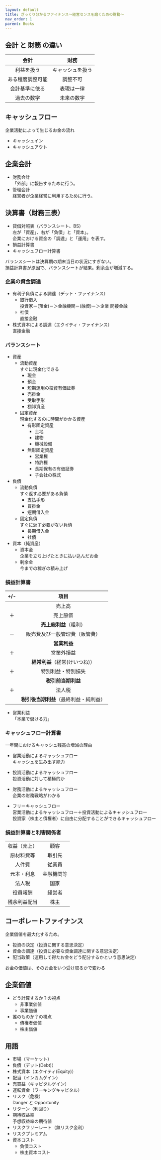 ```yaml
---
layout: default
title: ざっくり分かるファイナンス～経営センスを磨くための財務～
nav_order: 1
parent: Books
---
```


## 会計 と 財務 の違い

|       会計       |       財務       |
| :--------------: | :--------------: |
|    利益を扱う    | キャッシュを扱う |
| ある程度調整可能 |     調整不可     |
|  会計基準に依る  |    表現は一律    |
|    過去の数字    |    未来の数字    |

## キャッシュフロー

  企業活動によって生じるお金の流れ
  - キャッシュイン
  - キャッシュアウト

## 企業会計

  - 財務会計  
    「外部」に報告するために行う。
  - 管理会計  
    経営者が企業経営に利用するために行う。

## 決算書（財務三表）

  - 貸借対照表（バランスシート、BS）  
    左が「資産」、右が「負債」と「資本」。  
    企業における資金の「調達」と「運用」を表す。
  - 損益計算書
  - キャッシュフロー計算書

バランスシートは決算期の期末当日の状況にすぎない。  
損益計算書が原因で、バランスシートが結果。剰余金が増減する。

### 企業の資金調達

  - 有利子負債による調達（デット・ファイナンス）
    - 銀行借入  
      投資家－(預金)－＞金融機関－(融資)－＞企業
      間接金融
    - 社債  
      直接金融
  - 株式資本による調達（エクイティ・ファイナンス）  
    直接金融

### バランスシート
  - 資産
    - 流動資産  
      すぐに現金化できる
      - 現金
      - 預金
      - 短期運用の投資有価証券
      - 売掛金
      - 受取手形
      - 棚卸資産
    - 固定資産  
      現金化するのに時間がかかる資産
      - 有形固定資産
        - 土地
        - 建物
        - 機械設備
      - 無形固定資産
        - 営業権
        - 特許権
        - 長期保有の有価証券
        - 子会社の株式
  - 負債
    - 流動負債  
      すぐ返す必要がある負債
      - 支払手形
      - 買掛金
      - 短期借入金
    - 固定負債  
      すぐに返す必要がない負債
      - 長期借入金
      - 社債
  - 資本（純資産）
    - 資本金  
      企業を立ち上げたときに払い込んだお金
    - 剰余金  
      今までの稼ぎの積み上げ


### 損益計算書

  |+/-|項目|
  |:--:|:--:|
  ||売上高|
  |＋|売上原価|
  ||**売上総利益**（粗利）|
  |－|販売費及び一般管理費（販管費）|
  ||**営業利益**|
  |＋|営業外損益|
  ||**経常利益**（経常(けいつね)）|
  |＋|特別利益・特別損失|
  ||**税引前当期利益**|
  |＋|法人税|
  ||**税引後当期利益**（最終利益・純利益）|

- 営業利益  
  「本業で儲ける力」


### キャッシュフロー計算書  
  一年間におけるキャッシュ残高の増減の理由

  - 営業活動によるキャッシュフロー  
    キャッシュを生み出す能力
  - 投資活動によるキャッシュフロー  
    投資活動に対して積極的か
  - 財務活動によるキャッシュフロー  
    企業の財務戦略がわかる

- フリーキャッシュフロー  
  営業活動によるキャッシュフロー＋投資活動によるキャッシュフロー  
  投資家（株主と債権者）に自由に分配することができるキャッシュフロー

### 損益計算書と利害関係者
  |||
  |:--:|:--:|
  |収益（売上）|顧客|
  |原材料費等|取引先|
  |人件費|従業員|
  |元本・利息|金融機関等|
  |法人税|国家|
  |役員報酬|経営者|
  |残余利益配当|株主|

## コーポレートファイナンス
企業価値を最大化するため。
  - 投資の決定（投資に関する意思決定）
  - 資金の調達（投資に必要な資金調達に関する意思決定）
  - 配当政策（運用して得たお金をどう配分するかという意思決定）

お金の価値は、そのお金をいつ受け取るかで変わる

## 企業価値

- どう計算するか？の視点
  - 非事業価値
  - 事業価値
- 誰のものか？の視点
  - 債権者価値
  - 株主価値

## 用語
- 市場（マーケット）
- 負債（デット(Debt)）
- 株式資本（エクイティ(Equity)）
- 配当（インカムゲイン）
- 売買益（キャピタルゲイン）
- 運転資金（ワーキングキャピタル）
- リスク（危機）  
  Danger と Opportunity
- リターン（利回り）
- 期待収益率  
  予想収益率の期待値
- リスクフリーレート（無リスク金利）
- リスクプレミアム
- 資本コスト
  - 負債コスト
  - 株主資本コスト